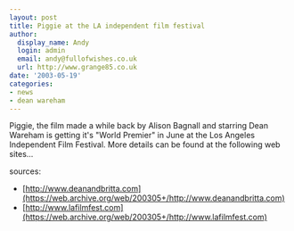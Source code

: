 ```yaml
---
layout: post
title: Piggie at the LA independent film festival
author:
  display_name: Andy
  login: admin
  email: andy@fullofwishes.co.uk
  url: http://www.grange85.co.uk
date: '2003-05-19'
categories:
- news
- dean wareham
---
```

Piggie, the film made a while back by Alison Bagnall and starring Dean Wareham is getting it's "World Premier" in June at the Los Angeles Independent Film Festival. More details can be found at the following web sites...

sources:
 - [http://www.deanandbritta.com](https://web.archive.org/web/200305+/http://www.deanandbritta.com)
 - [http://www.lafilmfest.com](https://web.archive.org/web/200305+/http://www.lafilmfest.com)
